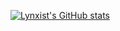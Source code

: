 [![Lynxist's GitHub stats](https://readmestats-git-main-lynxists-projects.vercel.app/api?username=Lynxist&theme=dark)](https://github.com/lynxist/github-readme-stats)
